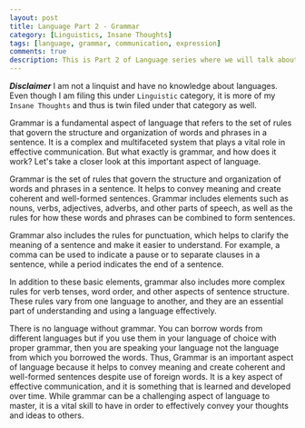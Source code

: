 ```yaml
---
layout: post
title: Language Part 2 - Grammar
category: [Linguistics, Insane Thoughts]
tags: [language, grammar, communication, expression]
comments: true
description: This is Part 2 of Language series where we will talk about grammar.
---
```

***Disclaimer***
I am not a linquist and have no knowledge about languages. Even though I am filing this under `Linguistic` category, it is more of my `Insane Thoughts` and thus is twin filed under that category as well.

Grammar is a fundamental aspect of language that refers to the set of rules that govern the structure and organization of words and phrases in a sentence. It is a complex and multifaceted system that plays a vital role in effective communication.
But what exactly is grammar, and how does it work? Let's take a closer look at this important aspect of language.

Grammar is the set of rules that govern the structure and organization of words and phrases in a sentence. It helps to convey meaning and create coherent and well-formed sentences. Grammar includes elements such as nouns, verbs, adjectives, adverbs, and other parts of speech, as well as the rules for how these words and phrases can be combined to form sentences.

Grammar also includes the rules for punctuation, which helps to clarify the meaning of a sentence and make it easier to understand. For example, a comma can be used to indicate a pause or to separate clauses in a sentence, while a period indicates the end of a sentence.

In addition to these basic elements, grammar also includes more complex rules for verb tenses, word order, and other aspects of sentence structure. These rules vary from one language to another, and they are an essential part of understanding and using a language effectively.


There is no language without grammar. You can borrow words from different languages but if you use them in your language of choice with proper grammar, then you are speaking your language not the language from which you borrowed the words. Thus, Grammar is an important aspect of language because it helps to convey meaning and create coherent and well-formed sentences despite use of foreign words. It is a key aspect of effective communication, and it is something that is learned and developed over time. While grammar can be a challenging aspect of language to master, it is a vital skill to have in order to effectively convey your thoughts and ideas to others.



